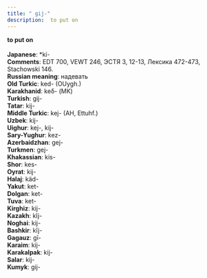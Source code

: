 ```yaml
---
title: " gij-"
description:  to put on
---
```

<strong> to put on</strong><br><br>
<strong>Japanese</strong>:  *kí-<br>
<strong>Comments</strong>:  EDT 700, VEWT 246, ЭСТЯ 3, 12-13, Лексика 472-473, Stachowski 146.<br>
<strong>Russian meaning</strong>:  надевать<br>
<strong>Old Turkic</strong>:  ked- (OUygh.)<br>
<strong>Karakhanid</strong>:  keδ- (MK)<br>
<strong>Turkish</strong>:  gij-<br>
<strong>Tatar</strong>:  kij-<br>
<strong>Middle Turkic</strong>:  kej- (AH, Ettuhf.)<br>
<strong>Uzbek</strong>:  kij-<br>
<strong>Uighur</strong>:  kej-, kij-<br>
<strong>Sary-Yughur</strong>:  kez-<br>
<strong>Azerbaidzhan</strong>:  gej-<br>
<strong>Turkmen</strong>:  gej-<br>
<strong>Khakassian</strong>:  kis-<br>
<strong>Shor</strong>:  kes-<br>
<strong>Oyrat</strong>:  kij-<br>
<strong>Halaj</strong>:  käd-<br>
<strong>Yakut</strong>:  ket-<br>
<strong>Dolgan</strong>:  ket-<br>
<strong>Tuva</strong>:  ket-<br>
<strong>Kirghiz</strong>:  kij-<br>
<strong>Kazakh</strong>:  kĭj-<br>
<strong>Noghai</strong>:  kij-<br>
<strong>Bashkir</strong>:  kĭj-<br>
<strong>Gagauz</strong>:  gī-<br>
<strong>Karaim</strong>:  kij-<br>
<strong>Karakalpak</strong>:  kij-<br>
<strong>Salar</strong>:  kij-<br>
<strong>Kumyk</strong>:  gij-<br>


